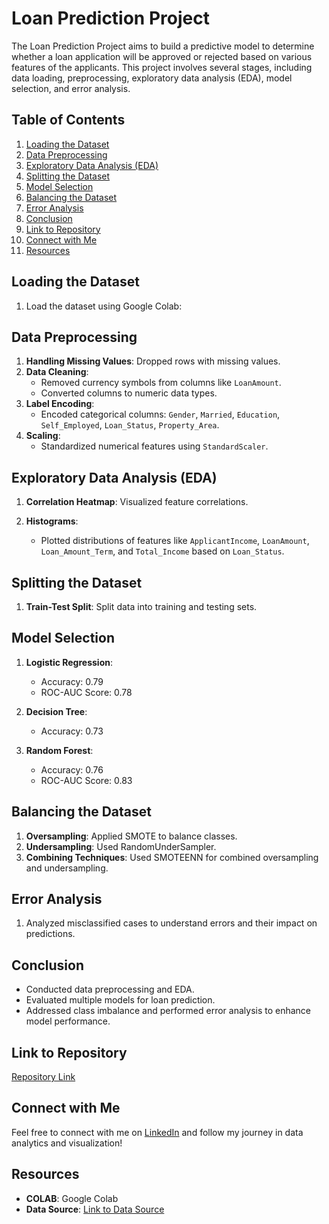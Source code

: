 # Loan Prediction Project

The Loan Prediction Project aims to build a predictive model to determine whether a loan application will be approved or rejected based on various features of the applicants. This project involves several stages, including data loading, preprocessing, exploratory data analysis (EDA), model selection, and error analysis.

## Table of Contents

1. [Loading the Dataset](#loading-the-dataset)
2. [Data Preprocessing](#data-preprocessing)
3. [Exploratory Data Analysis (EDA)](#exploratory-data-analysis-eda)
4. [Splitting the Dataset](#splitting-the-dataset)
5. [Model Selection](#model-selection)
6. [Balancing the Dataset](#balancing-the-dataset)
7. [Error Analysis](#error-analysis)
8. [Conclusion](#conclusion)
9. [Link to Repository](#Link-to-Repository)
10. [Connect with Me](#.Connect-with-Me)
11. [Resources](Resources)

## Loading the Dataset

1. Load the dataset using Google Colab:

## Data Preprocessing

1. **Handling Missing Values**: Dropped rows with missing values.
2. **Data Cleaning**: 
    - Removed currency symbols from columns like `LoanAmount`.
    - Converted columns to numeric data types.
3. **Label Encoding**:
    - Encoded categorical columns: `Gender`, `Married`, `Education`, `Self_Employed`, `Loan_Status`, `Property_Area`.
4. **Scaling**:
    - Standardized numerical features using `StandardScaler`.

## Exploratory Data Analysis (EDA)

1. **Correlation Heatmap**: Visualized feature correlations.

2. **Histograms**:
    - Plotted distributions of features like `ApplicantIncome`, `LoanAmount`, `Loan_Amount_Term`, and `Total_Income` based on `Loan_Status`.

## Splitting the Dataset

1. **Train-Test Split**: Split data into training and testing sets.

## Model Selection

1. **Logistic Regression**:
    - Accuracy: 0.79
    - ROC-AUC Score: 0.78

2. **Decision Tree**:
    - Accuracy: 0.73

3. **Random Forest**:
    - Accuracy: 0.76
    - ROC-AUC Score: 0.83

## Balancing the Dataset

1. **Oversampling**: Applied SMOTE to balance classes.
2. **Undersampling**: Used RandomUnderSampler.
3. **Combining Techniques**: Used SMOTEENN for combined oversampling and undersampling.

## Error Analysis

1. Analyzed misclassified cases to understand errors and their impact on predictions.

## Conclusion

- Conducted data preprocessing and EDA.
- Evaluated multiple models for loan prediction.
- Addressed class imbalance and performed error analysis to enhance model performance.

## Link to Repository

[Repository Link](https://github.com/shanttoosh/PRODIGY_DS/tree/main/PRODIGY_DS_03) 

## Connect with Me

Feel free to connect with me on [LinkedIn](https://www.linkedin.com/in/shanttoosh-v-470484289/) and follow my journey in data analytics and visualization!

## Resources

- **COLAB**: Google Colab
- **Data Source**: [Link to Data Source](https://www.kaggle.com/datasets/janiobachmann/bank-marketing-dataset)  


